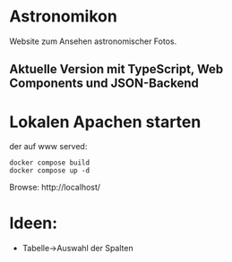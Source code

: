 # Astronomikon

Website zum Ansehen astronomischer Fotos.

## Aktuelle Version mit TypeScript, Web Components und JSON-Backend

# Lokalen Apachen starten
der auf www served:
```
docker compose build
docker compose up -d
```

Browse: http://localhost/

# Ideen: 
* Tabelle->Auswahl der Spalten